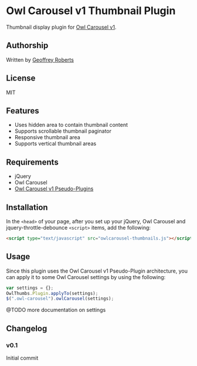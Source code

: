 # Owl Carousel v1 Thumbnail Plugin

Thumbnail display plugin for [Owl Carousel v1](https://github.com/OwlFonk/OwlCarousel).

## Authorship

Written by [Geoffrey Roberts](mailto:g.roberts@blackicemedia.com)

## License

MIT

## Features

* Uses hidden area to contain thumbnail content
* Supports scrollable thumbnail paginator
* Responsive thumbnail area
* Supports vertical thumbnail areas

## Requirements

* jQuery
* Owl Carousel
* [Owl Carousel v1 Pseudo-Plugins](https://github.com/rtrvrtg/owlcarousel1-pseudoplugins)

## Installation

In the `<head>` of your page, after you set up your jQuery, Owl Carousel and jquery-throttle-debounce `<script>` items, add the following:

```html
<script type="text/javascript" src="owlcarousel-thumbnails.js"></script>
```

## Usage

Since this plugin uses the Owl Carousel v1 Pseudo-Plugin architecture, you can apply it to some Owl Carousel settings by using the following:

```javascript
var settings = {};
OwlThumbs.Plugin.applyTo(settings);
$(".owl-carousel").owlCarousel(settings);
```

@TODO more documentation on settings

## Changelog

### v0.1

Initial commit